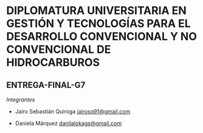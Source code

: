 # DIPLOMATURA UNIVERSITARIA EN GESTIÓN Y TECNOLOGÍAS PARA EL DESARROLLO CONVENCIONAL Y NO CONVENCIONAL DE HIDROCARBUROS

## ENTREGA-FINAL-G7


*Integrantes*

* Jairo Sebastián Quiroga <jairosq91@gmail.com>

* Daniela Márquez <danilalokags@gmail.com>
